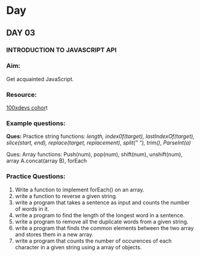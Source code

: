# Day

## DAY 03

### INTRODUCTION TO JAVASCRIPT API

### Aim:

Get acquainted JavaScript.

### Resource:

[100xdevs cohor](https://app.100xdevs.com/courses/3/1)t

### Example questions:

**Ques:**  Practice string functions: *length, index0f(target),  lastIndexOf(target), slice(start, end), replace(target, replacement), split(” “), trim(), ParseInt(a)*

Ques: Array functions: Push(num), pop(num), shift(num), unshift(num), array A.concat(array B), forEach

### Practice Questions:

1. Write a function to implement forEach() on an array.
2. write a function to reverse a given string.
3. write a program that takes a sentence as input and counts the number of words in it.
4. write a program to find the length of the longest word in a sentence.
5. write a program to remove all the duplicate words from a given string.
6. write a program that finds the common elements between the two array and stores them in a new array.
7. write a program that counts the number of occurences of each character in a given string using a array of objects.
